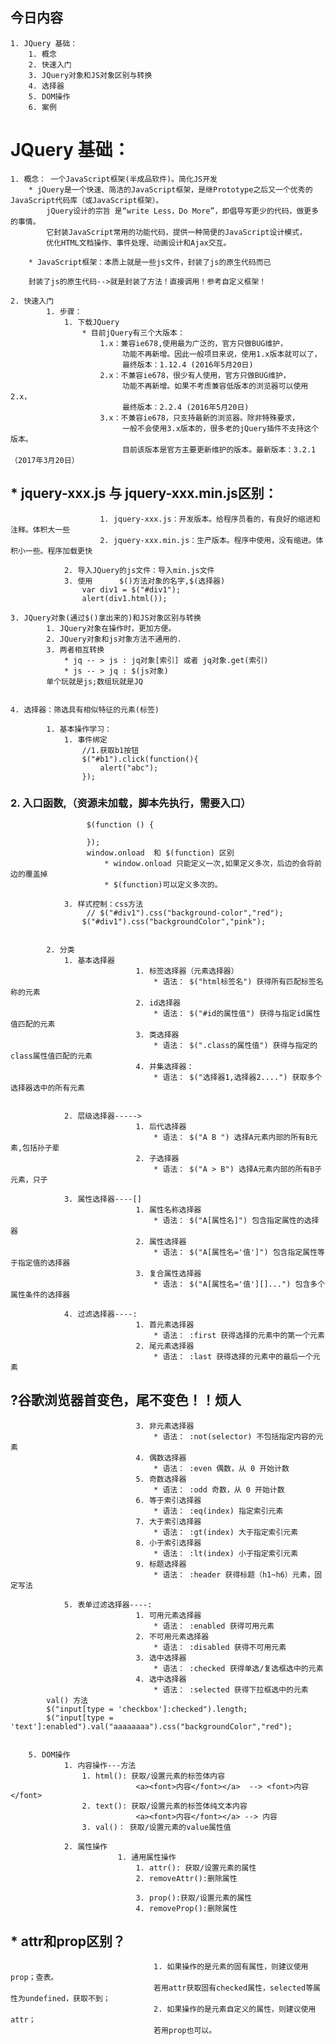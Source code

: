 ## 今日内容
	1. JQuery 基础：
		1. 概念
		2. 快速入门
		3. JQuery对象和JS对象区别与转换
		4. 选择器
		5. DOM操作
		6. 案例




# JQuery 基础：
	1. 概念： 一个JavaScript框架(半成品软件)。简化JS开发
		* jQuery是一个快速、简洁的JavaScript框架，是继Prototype之后又一个优秀的JavaScript代码库（或JavaScript框架）。
		    jQuery设计的宗旨	是“write Less，Do More”，即倡导写更少的代码，做更多的事情。
		    它封装JavaScript常用的功能代码，提供一种简便的JavaScript设计模式，
		    优化HTML文档操作、事件处理、动画设计和Ajax交互。

		* JavaScript框架：本质上就是一些js文件，封装了js的原生代码而已
		
		封装了js的原生代码-->就是封装了方法！直接调用！参考自定义框架！
		
	2. 快速入门
    		1. 步骤：
    			1. 下载JQuery
    				* 目前jQuery有三个大版本：
    					1.x：兼容ie678,使用最为广泛的，官方只做BUG维护，
    						 功能不再新增。因此一般项目来说，使用1.x版本就可以了，
    						 最终版本：1.12.4 (2016年5月20日)
    					2.x：不兼容ie678，很少有人使用，官方只做BUG维护，
    						 功能不再新增。如果不考虑兼容低版本的浏览器可以使用2.x，
    						 最终版本：2.2.4 (2016年5月20日)
    					3.x：不兼容ie678，只支持最新的浏览器。除非特殊要求，
    						 一般不会使用3.x版本的，很多老的jQuery插件不支持这个版本。
    						 目前该版本是官方主要更新维护的版本。最新版本：3.2.1（2017年3月20日）
    						 
##    				* jquery-xxx.js 与 jquery-xxx.min.js区别：
    					1. jquery-xxx.js：开发版本。给程序员看的，有良好的缩进和注释。体积大一些
    					2. jquery-xxx.min.js：生产版本。程序中使用，没有缩进。体积小一些。程序加载更快
    
    			2. 导入JQuery的js文件：导入min.js文件
    			3. 使用      $()方法对象的名字,$(选择器)
    				var div1 = $("#div1");
       				alert(div1.html());

    3. JQuery对象(通过$()拿出来的)和JS对象区别与转换
    		1. JQuery对象在操作时，更加方便。
            2. JQuery对象和js对象方法不通用的.
            3. 两者相互转换
                * jq -- > js : jq对象[索引] 或者 jq对象.get(索引)
                * js -- > jq : $(js对象)
            单个玩就是js;数组玩就是JQ    
                

    4. 选择器：筛选具有相似特征的元素(标签)
    
    		1. 基本操作学习：
    			1. 事件绑定
    				//1.获取b1按钮
    	            $("#b1").click(function(){
    	                alert("abc");
    	            });
    	            
###    			2. 入口函数,（资源未加载，脚本先执行，需要入口）
    				 $(function () {
    		           
           			 });
    				 window.onload  和 $(function) 区别
    	                 * window.onload 只能定义一次,如果定义多次，后边的会将前边的覆盖掉
    	                 * $(function)可以定义多次的。
    	                 
    			3. 样式控制：css方法
    				 // $("#div1").css("background-color","red");
              		$("#div1").css("backgroundColor","pink");
    
    
    		2. 分类
                1. 基本选择器
                				1. 标签选择器（元素选择器）
                					* 语法： $("html标签名") 获得所有匹配标签名称的元素
                				2. id选择器 
                					* 语法： $("#id的属性值") 获得与指定id属性值匹配的元素
                				3. 类选择器
                					* 语法： $(".class的属性值") 获得与指定的class属性值匹配的元素
                				4. 并集选择器：
                					* 语法： $("选择器1,选择器2....") 获取多个选择器选中的所有元素
                					
                					
                2. 层级选择器----->
                				1. 后代选择器
                					* 语法： $("A B ") 选择A元素内部的所有B元素,包括孙子辈		
                				2. 子选择器
                					* 语法： $("A > B") 选择A元素内部的所有B子元素，只子
			
			    3. 属性选择器----[]
                				1. 属性名称选择器 
                					* 语法： $("A[属性名]") 包含指定属性的选择器
                				2. 属性选择器
                					* 语法： $("A[属性名='值']") 包含指定属性等于指定值的选择器
                				3. 复合属性选择器
                					* 语法： $("A[属性名='值'][]...") 包含多个属性条件的选择器
			    
			    4. 过滤选择器----:
                				1. 首元素选择器 
                					* 语法： :first 获得选择的元素中的第一个元素
                				2. 尾元素选择器 
                					* 语法： :last 获得选择的元素中的最后一个元素
##                ?谷歌浏览器首变色，尾不变色！！烦人					
                				3. 非元素选择器
                					* 语法： :not(selector) 不包括指定内容的元素
                				4. 偶数选择器
                					* 语法： :even 偶数，从 0 开始计数
                				5. 奇数选择器
                					* 语法： :odd 奇数，从 0 开始计数
                				6. 等于索引选择器
                					* 语法： :eq(index) 指定索引元素
                				7. 大于索引选择器 
                					* 语法： :gt(index) 大于指定索引元素
                				8. 小于索引选择器 
                					* 语法： :lt(index) 小于指定索引元素
                				9. 标题选择器
                					* 语法： :header 获得标题（h1~h6）元素，固定写法
                					
                5. 表单过滤选择器----:
                				1. 可用元素选择器 
                					* 语法： :enabled 获得可用元素
                				2. 不可用元素选择器 
                					* 语法： :disabled 获得不可用元素
                				3. 选中选择器 
                					* 语法： :checked 获得单选/复选框选中的元素
                				4. 选中选择器 
                					* 语法： :selected 获得下拉框选中的元素					
			val() 方法
			$("input[type = 'checkbox']:checked").length;
			$("input[type = 'text']:enabled").val("aaaaaaaa").css("backgroundColor","red");
			
			
		5. DOM操作
        		1. 内容操作---方法
        			1. html(): 获取/设置元素的标签体内容   
        			            <a><font>内容</font></a>  --> <font>内容</font>
        			2. text(): 获取/设置元素的标签体纯文本内容   
        			            <a><font>内容</font></a> --> 内容
        			3. val()： 获取/设置元素的value属性值
        				
				2. 属性操作
                			1. 通用属性操作
                				1. attr(): 获取/设置元素的属性
                				2. removeAttr():删除属性
                				
                				3. prop():获取/设置元素的属性
                				4. removeProp():删除属性
                
##                				* attr和prop区别？
                					1. 如果操作的是元素的固有属性，则建议使用prop；查表。
                					若用attr获取固有checked属性，selected等属性为undefined，获取不到；
                					2. 如果操作的是元素自定义的属性，则建议使用attr；
                				    若用prop也可以。

                			
				
				
				
				
				
				
				
				
				
				
				
				
				
				